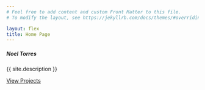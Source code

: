 ```yaml
---
# Feel free to add content and custom Front Matter to this file.
# To modify the layout, see https://jekyllrb.com/docs/themes/#overriding-theme-defaults

layout: flex
title: Home Page
---
```



<div class="
  d-flex 
  flex-grow-1 
  flex-row 
  align-items-center
  align-content-center 
  justify-content-center">
    <div class="card" style="width: 22rem;">
      <div class="card-body">
        <h5 class="card-title">Noel Torres</h5>
        <p class="card-text">{{ site.description }}</p>
        <a href="/projects/" class="btn btn-primary">View Projects</a>
      </div>
    </div>
</div>


